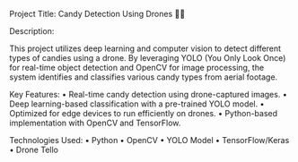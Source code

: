Project Title: Candy Detection Using Drones 🍬🚁

Description:

This project utilizes deep learning and computer vision to detect different types of candies using a drone. By leveraging YOLO (You Only Look Once) for real-time object detection and OpenCV for image processing, the system identifies and classifies various candy types from aerial footage.

Key Features:
	•	Real-time candy detection using drone-captured images.
	•	Deep learning-based classification with a pre-trained YOLO model.
	•	Optimized for edge devices to run efficiently on drones.
	•	Python-based implementation with OpenCV and TensorFlow.

Technologies Used:
	•	Python
	•	OpenCV
	•	YOLO Model
	•	TensorFlow/Keras
	•	Drone Tello 

